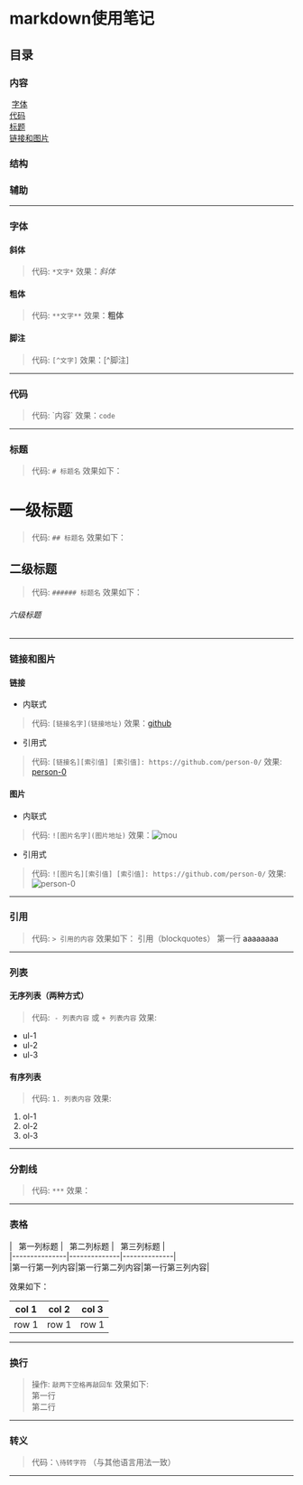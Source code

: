 # markdown使用笔记
## 目录
### 内容
  [字体](https://github.com/person-0/test/blob/master/test-markdown.md#字体)  
  [代码](https://github.com/person-0/test/blob/master/test-markdown.md#代码)  
  [标题](https://github.com/person-0/test/blob/master/test-markdown.md#标题)  
  [链接和图片](https://github.com/person-0/test/blob/master/test-markdown.md#链接和图片)
### 结构
### 辅助
***
### 字体
#### 斜体
> 代码: `*文字*` 效果：*斜体*
#### 粗体
> 代码: `**文字**` 效果：**粗体**
#### 脚注
> 代码: `[^文字]` 效果：[^脚注]
***
### 代码
> 代码: \`内容\` 效果：`code`
***
### 标题
> 代码: `# 标题名` 效果如下：
# 一级标题
> 代码: `## 标题名` 效果如下：
## 二级标题
> 代码: `###### 标题名` 效果如下：
###### 六级标题
***
### 链接和图片
#### 链接
- 内联式
> 代码: `[链接名字](链接地址)`
效果：[github](http://github.com)
- 引用式
> 代码: `[链接名][索引值] [索引值]: https://github.com/person-0/`
效果: [person-0][1]  

[1]: https://github.com/person-0 "mygithub"
#### 图片
- 内联式
> 代码: `![图片名字](图片地址)`
效果：![mou](http://mouapp.com/Mou_128.png)
- 引用式
> 代码: `![图片名][索引值] [索引值]: https://github.com/person-0/`
效果: ![person-0][1]  

[1]: https://github.com/person-0 "mygithub"
***
### 引用
> 代码: `> 引用的内容` 效果如下：
> 引用（blockquotes）
> 第一行
  <a>aaaaaaaa</a>
***
### 列表
#### 无序列表（两种方式）
> 代码:  `- 列表内容` 或 `+ 列表内容` 效果:
- ul-1
- ul-2
- ul-3
#### 有序列表
> 代码: `1. 列表内容` 效果:
1. ol-1
2. ol-2
3. ol-3
***

### 分割线
> 代码: `***` 效果：
***

### 表格
>   
\|   第一列标题   \|   第二列标题  \|   第三列标题  \|  
\|---------------\|--------------\|--------------\|  
\|第一行第一列内容\|第一行第二列内容\|第一行第三列内容\|  
  
效果如下：  

|col 1|col 2| col 3|
|-----|-----|------|
|row 1|row 1| row 1|
***

### 换行
> 操作: `敲两下空格再敲回车` 效果如下:  
第一行  
第二行
***
### 转义
> 代码：`\待转字符` （与其他语言用法一致）
***
